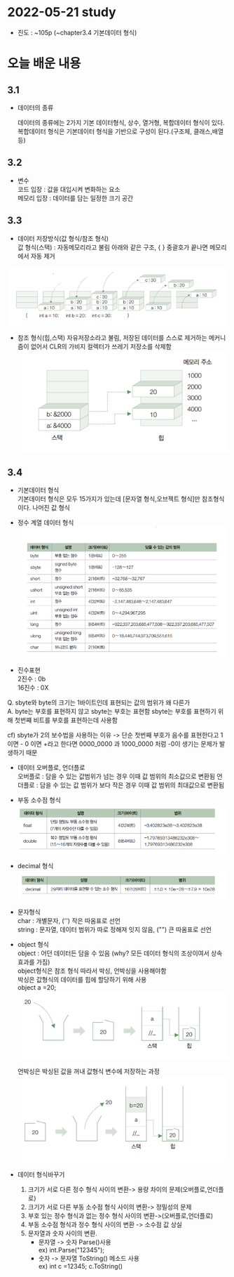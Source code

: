 # 2022-05-21 study

* 진도 : ~105p (~chapter3.4 기본데이터 형식)



# 오늘 배운 내용

## 3.1

- 데이터의 종류

  데이터의 종류에는 2가지 기본 데이터형식, 상수, 열거형, 복합데이터 형식이 있다.\
  복합데이터 형식은 기본데이터 형식을 기반으로 구성이 된다.(구조체, 클래스,배열등)
## 3.2

- 변수\
  코드 입장 : 값을 대입시켜 변화하는 요소\
  메모리 입장 : 데이터를 담는 일정한 크기 공간

## 3.3

- 데이터 저장방식(값 형식/참조 형식)  
  값 형식(스택) : 자동메모리라고 불림 아래와 같은 구조, { } 중괄호가 끝나면 메모리에서 자동 제거
<img src=".././img/220523/값형식.png">  

- 참조 형식(힙,스택)
  자유저장소라고 불림, 저장된 데이터를 스스로 제거하는 메커니즘이 없어서 CLR의 가비지 컬렉터가 쓰레기 저장소를 삭제함
  <img src=".././img/220523/참조형식.png">  

## 3.4

- 기본데이터 형식\
  기본데이터 형식은 모두 15가지가 있는데 [문자열 형식,오브젝트 형식]만 참조형식이다. 나머진 값 형식

- 정수 계열 데이터 형식
  <img src=".././img/220523/숫자데이터.png">  

- 진수표현\
  2진수 : 0b \
  16진수 : 0X 

Q. sbyte와 byte의 크기는 1바이트인데 표현되는 값의 범위가 왜 다른가\
A. byte는 부호를 표현하지 않고 sbyte는 부호는 표현함 sbyte는 부호를 표현하기 위해 첫번쨰 비트를 부호를 표현하는데 사용함

cf) sbyte가 2의 보수법을 사용하는 이유 -> 단순 첫번째 부호가 음수를 표현한다고 1이면 - 0 이면 +라고 한다면 0000_0000 과 1000_0000 처럼 -0이 생기는 문제가 발생하기 때문

- 데이터 오버플로, 언더플로\
  오버플로 : 담을 수 있는 값범위가 넘는 경우 이때 값 범위의 최소값으로 변환됨
  언더플로 : 담을 수 있는 값 범위가 보다 작은 경우 이때 값 범위의 최대값으로 변환됨


- 부동 소수점 형식
  <img src=".././img/220523/부동소수점.png">  

- decimal 형식
  <img src=".././img/220523/decimal.png">  


- 문자형식\
  char : 개별문자, ('') 작은 따옴표로 선언\
  string : 문자열, 데이터 범위가 따로 정해져 잇지 않음, ("") 큰 따옴표로 선언


- object 형식\
  object : 어던 데이터든 담을 수 있음 (why? 모든 데이터 형식의 조상이여서 상속 효과를 가짐)\
  object형식은 참조 형식 따라서 박싱, 언박싱을 사용해야함\
  박싱은 값형식의 데이터를 힙에 할당하기 위해 사용\
  object a =20;
  <img src=".././img/220523/boxing.png">  

  언박싱은 박싱된 값을 꺼내 값형식 변수에 저장하는 과정
  <img src=".././img/220523/unboxing.png">  


- 데이터 형식바꾸기
  1. 크기가 서로 다른 정수 형식 사이의 변환-> 용량 차이의 문제(오버플로,언더플로)
  2. 크기가 서로 다른 부동 소수점 형식 사이의 변환-> 정밀성의 문제
  3. 부호 있는 정수 형식과 없는 정수 형식 사이의 변환->(오버플로,언더플로)
  4. 부동 소수점 형식과 정수 형식 사이의 변환 -> 소수점 값 상실
  5. 문자열과 숫자 사이의 변환.
      - 문자열 -> 숫자 Parse()사용\
      ex) int.Parse("12345");
      - 숫자 -> 문자열 ToString() 메소드 사용\
      ex) int c =12345; c.ToString()
